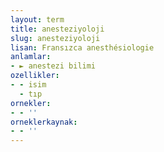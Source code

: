 ```yaml
---
layout: term
title: anesteziyoloji
slug: anesteziyoloji
lisan: Fransızca anesthésiologie
anlamlar:
- ► anestezi bilimi
ozellikler:
- - isim
  - tıp
ornekler:
- - ''
orneklerkaynak:
- - ''
---
```

